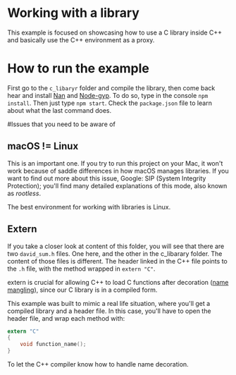 # Working with a library

This example is focused on showcasing how to use a C library inside C++ and basically use the C++ environment as a proxy.

# How to run the example

First go to the `c_libaryr` folder and compile the library, then come back hear and install [Nan](https://github.com/nodejs/nan) and [Node-gyp](https://github.com/nodejs/node-gyp). To do so, type in the console `npm install`. Then just type `npm start`. Check the `package.json` file to learn about what the last command does.

#Issues that you need to be aware of

## macOS != Linux

This is an important one. If you try to run this project on your Mac, it won't work because of saddle differences in how macOS manages libraries. If you want to find out more about this issue, Google: SIP (System Integrity Protection); you'll find many detailed explanations of this mode, also known as *rootless*.

The best environment for working with libraries is Linux.

## Extern

If you take a closer look at content of this folder, you will see that there are two `david_sum.h` files. One here, and the other in the c_libarary folder. The content of those files is different. The header linked in the C++ file points to the `.h` file, with the method wrapped in `extern "C"`.

extern is crucial for allowing C++ to load C functions after decoration ([name mangling](https://en.wikipedia.org/wiki/Name_mangling)), since our C library is in a compiled form.

This example was built to mimic a real life situation, where you'll get a compiled library and a header file. In this case, you'll have to open the header file, and wrap each method with:

```C
extern "C"
{
	void function_name();
}
```

To let the C++ compiler know how to handle name decoration.